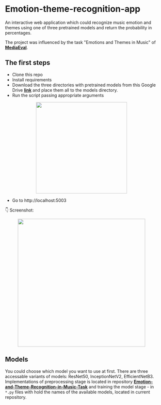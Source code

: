 # Emotion-theme-recognition-app

An interactive web application which could recognize music emotion and themes using one of three pretrained models and return the probability in percentages.

The project was influenced by the task "Emotions and Themes in Music" of **[MediaEval](https://multimediaeval.github.io/about/)**.

## The first steps

- Clone this repo 
- Install requirements
- Download the three directories with pretrained models from this Google Drive **[link](https://drive.google.com/drive/folders/1lwLStaXTG9h9-HDmB9gKjwCumiOWNiqY?usp=sharing)** and place them all to the models directory.
- Run the script passing appropriate arguments
<p align="center">
  <img src="https://user-images.githubusercontent.com/31742528/123638983-6e8da480-d828-11eb-9b87-85cd8335d7a9.png" height="300px" alt="">
</p>

- Go to http://localhost:5003

:point_down: Screenshot:
<p align="center">
  <img src="https://user-images.githubusercontent.com/31742528/123639697-215e0280-d829-11eb-8c89-355b1446afbf.png" height="420px" alt="">
</p>

## Models
You could choose which model you want to use at first. There are three accessable variants of models: ResNet50, InceptionNetV2, EfficientNetB3. Implementations of preprocessing stage is located in repository **[Emotion-and-Theme-Recognition-in-Music-Task](https://github.com/JuliaGerasymenko/Emotion-and-Theme-Recognition-in-Music-Task)** and training the model stage - in `*.py` files with hold the names of the available models, located in current repository. 
